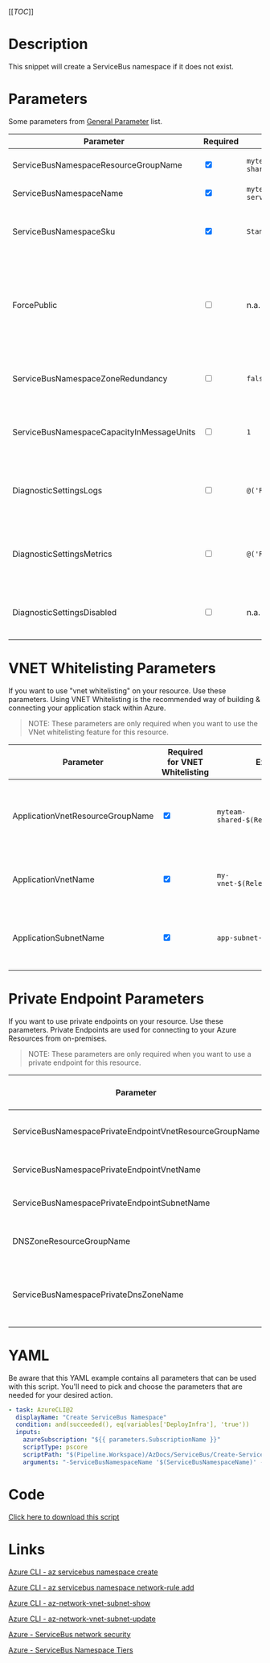[[_TOC_]]

# Description

This snippet will create a ServiceBus namespace if it does not exist.

# Parameters

Some parameters from [General Parameter](/Azure/AzDocs-v1/Scripts) list.

| Parameter                                 | Required                        | Example Value                                    | Description                                                                                                                                                                                                                               |
| ----------------------------------------- | ------------------------------- | ------------------------------------------------ | ----------------------------------------------------------------------------------------------------------------------------------------------------------------------------------------------------------------------------------------- |
| ServiceBusNamespaceResourceGroupName      | <input type="checkbox" checked> | `myteam-shared-$(Release.EnvironmentName)`       | ResourceGroupName where the ServiceBus Namespace should be created                                                                                                                                                                        |
| ServiceBusNamespaceName                   | <input type="checkbox" checked> | `myteam-servicebusns-$(Release.EnvironmentName)` | This is the ServiceBus Namespace name to use.                                                                                                                                                                                             |
| ServiceBusNamespaceSku                    | <input type="checkbox" checked> | `Standard`                                       | This is the sku you can choose for your ServiceBus Namespace. You have a choice between 'Basic', 'Standard', 'Premium'.                                                                                                                   |
| ForcePublic                               | <input type="checkbox">         | n.a.                                             | If you are not using any networking settings, you need to pass this boolean to confirm you are willingly creating a public resource (to avoid unintended public resources). You can pass it as a switch without a value (`-ForcePublic`). |
| ServiceBusNamespaceZoneRedundancy         | <input type="checkbox">         | `false`                                          | Setting for making the servicebus namespace zone redundant. This can only be used with the Premium tier. Defaults to `false`.                                                                                                             |
| ServiceBusNamespaceCapacityInMessageUnits | <input type="checkbox">         | `1`                                              | Specifying the message units for your servicebus namespace. Can have the following input: `1`, `2`, `4`, `8`. Defaults to `1`.                                                                                                            |
| DiagnosticSettingsLogs                    | <input type="checkbox">         | `@('Requests';'MongoRequests';)`                 | If you want to enable a specific set of diagnostic settings for the category 'Logs'. By default, all categories for 'Logs' will be enabled.                                                                                               |
| DiagnosticSettingsMetrics                 | <input type="checkbox">         | `@('Requests';'MongoRequests';)`                 | If you want to enable a specific set of diagnostic settings for the category 'Metrics'. By default, all categories for 'Metrics' will be enabled.                                                                                         |
| DiagnosticSettingsDisabled                | <input type="checkbox">         | n.a.                                             | If you don't want to enable any diagnostic settings, you can pass this as a switch witout a value(`-DiagnosticsettingsDisabled`).                                                                                                         |

# VNET Whitelisting Parameters

If you want to use "vnet whitelisting" on your resource. Use these parameters. Using VNET Whitelisting is the recommended way of building & connecting your application stack within Azure.

> NOTE: These parameters are only required when you want to use the VNet whitelisting feature for this resource.

| Parameter                        | Required for VNET Whitelisting  | Example Value                              | Description                                                                   |
| -------------------------------- | ------------------------------- | ------------------------------------------ | ----------------------------------------------------------------------------- |
| ApplicationVnetResourceGroupName | <input type="checkbox" checked> | `myteam-shared-$(Release.EnvironmentName)` | The ResourceGroup where your VNET, for your ServiceBus Namespace, resides in. |
| ApplicationVnetName              | <input type="checkbox" checked> | `my-vnet-$(Release.EnvironmentName)`       | The name of the VNET the ServiceBus Namespace is in                           |
| ApplicationSubnetName            | <input type="checkbox" checked> | `app-subnet-4`                             | The subnetname for the subnet whitelist on the ServiceBus Namespace.          |

# Private Endpoint Parameters

If you want to use private endpoints on your resource. Use these parameters. Private Endpoints are used for connecting to your Azure Resources from on-premises.

> NOTE: These parameters are only required when you want to use a private endpoint for this resource.

| Parameter                                               | Required for Pvt Endpoint       | Example Value                              | Description                                                                                                                                                             |
| ------------------------------------------------------- | ------------------------------- | ------------------------------------------ | ----------------------------------------------------------------------------------------------------------------------------------------------------------------------- |
| ServiceBusNamespacePrivateEndpointVnetResourceGroupName | <input type="checkbox" checked> | `myteam-shared-$(Release.EnvironmentName)` | The ResourceGroup where your VNET, for your ServiceBus Namespace private endpoint, resides in.                                                                          |
| ServiceBusNamespacePrivateEndpointVnetName              | <input type="checkbox" checked> | `my-vnet-$(Release.EnvironmentName)`       | The name of the VNET to place the ServiceBus Namespace private endpoint in.                                                                                             |
| ServiceBusNamespacePrivateEndpointSubnetName            | <input type="checkbox" checked> | `app-subnet-3`                             | The name of the subnet where the ServiceBus Namespace's private endpoint will reside in.                                                                                |
| DNSZoneResourceGroupName                                | <input type="checkbox" checked> | `MyDNSZones-$(Release.EnvironmentName)`    | Make sure to use the shared DNS Zone resource group (you can only register a zone once per subscription).                                                               |
| ServiceBusNamespacePrivateDnsZoneName                   | <input type="checkbox">         | `privatelink.servicebus.windows.net`       | Defaults to `privatelink.servicebus.windows.net`. This defines which DNS Zone to use for the private ServiceBus Namespace endpoint. If you are unsure, use the default. |

# YAML

Be aware that this YAML example contains all parameters that can be used with this script. You'll need to pick and choose the parameters that are needed for your desired action.

```yaml
- task: AzureCLI@2
  displayName: "Create ServiceBus Namespace"
  condition: and(succeeded(), eq(variables['DeployInfra'], 'true'))
  inputs:
    azureSubscription: "${{ parameters.SubscriptionName }}"
    scriptType: pscore
    scriptPath: "$(Pipeline.Workspace)/AzDocs/ServiceBus/Create-ServiceBus-Namespace.ps1"
    arguments: "-ServiceBusNamespaceName '$(ServiceBusNamespaceName)' -ServiceBusNamespaceResourceGroupName '$(ServiceBusNamespaceResourceGroupName)' -ServiceBusNamespaceSku '$(ServiceBusNamespaceSku)' -ApplicationVnetResourceGroupName '$(ApplicationVnetResourceGroupName)' -ApplicationVnetName '$(ApplicationVnetName)' -ApplicationSubnetName '$(ApplicationSubnetName)' -ServiceBusNamespacePrivateEndpointVnetResourceGroupName '$(ServiceBusNamespacePrivateEndpointVnetResourceGroupName)' -ServiceBusNamespacePrivateEndpointVnetName '$(ServiceBusNamespacePrivateEndpointVnetName)' -ServiceBusNamespacePrivateEndpointSubnetName '$(ServiceBusNamespacePrivateEndpointSubnetName)' -DNSZoneResourceGroupName '$(DNSZoneResourceGroupName)' -ServiceBusNamespacePrivateDnsZoneName '$(ServiceBusNamespacePrivateDnsZoneName)' -ResourceTags $(Resource.Tags) -ServiceBusNamespaceZoneRedundancy $(ServiceBusNamespaceZoneRedundancy) -ServiceBusNamespaceCapacityInMessageUnits $(ServiceBusNamespaceCapacityInMessageUnits) -DiagnosticSettingsLogs $(DiagnosticSettingsLogs) -DiagnosticSettingsDisabled $(DiagnosticSettingsDisabled)"
```

# Code

[Click here to download this script](../../../../../src/ServiceBus/Create-ServiceBus-Namespace.ps1)

# Links

[Azure CLI - az servicebus namespace create](https://docs.microsoft.com/nl-nl/cli/azure/servicebus/namespace?view=azure-cli-latest#az_servicebus_namespace_create)

[Azure CLI - az servicebus namespace network-rule add](https://docs.microsoft.com/nl-nl/cli/azure/servicebus/namespace/network-rule?view=azure-cli-latest#az_servicebus_namespace_network_rule_add)

[Azure CLI - az-network-vnet-subnet-show](https://docs.microsoft.com/en-us/cli/azure/network/vnet/subnet?view=azure-cli-latest#az-network-vnet-subnet-show)

[Azure CLI - az-network-vnet-subnet-update](https://docs.microsoft.com/en-us/cli/azure/network/vnet/subnet?view=azure-cli-latest#az-network-vnet-subnet-update)

[Azure - ServiceBus network security](https://docs.microsoft.com/en-us/azure/service-bus-messaging/network-security)

[Azure - ServiceBus Namespace Tiers](https://docs.microsoft.com/en-us/azure/service-bus-messaging/service-bus-create-namespace-portal)
